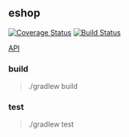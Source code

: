 ## eshop

[![Coverage Status](https://coveralls.io/repos/github/pivstone/eshop/badge.svg?branch=master)](https://coveralls.io/github/pivstone/eshop?branch=master)
[![Build Status](https://travis-ci.org/pivstone/eshop.svg?branch=master)](https://travis-ci.org/pivstone/eshop)

[API](docs/api.md)


### build

> ./gradlew build

### test

> ./gradlew test
